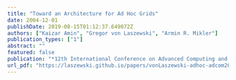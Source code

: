 ```yaml
---
title: "Toward an Architecture for Ad Hoc Grids"
date: 2004-12-01
publishDate: 2019-08-15T01:12:37.649072Z
authors: ["Kaizar Amin", "Gregor von Laszewski", "Armin R. Mikler"]
publication_types: ["1"]
abstract: ""
featured: false
publication: "*12th International Conference on Advanced Computing and Communications (ADCOM 2004)*"
url_pdf: "https://laszewski.github.io/papers/vonLaszewski-adhoc-adcom2004.pdf"
---
```


